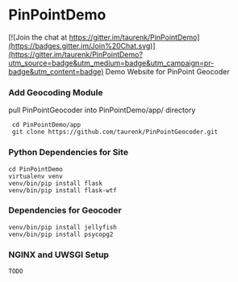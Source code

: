 # PinPointDemo

[![Join the chat at https://gitter.im/taurenk/PinPointDemo](https://badges.gitter.im/Join%20Chat.svg)](https://gitter.im/taurenk/PinPointDemo?utm_source=badge&utm_medium=badge&utm_campaign=pr-badge&utm_content=badge)
Demo Website for PinPoint Geocoder

### Add Geocoding Module
pull PinPointGeocoder into PinPointDemo/app/ directory

     cd PinPointDemo/app
     git clone https://github.com/taurenk/PinPointGeocoder.git

### Python Dependencies for Site

    cd PinPointDemo
    virtualenv venv
    venv/bin/pip install flask
    venv/bin/pip install flask-wtf

### Dependencies for Geocoder

    venv/bin/pip install jellyfish
    venv/bin/pip install psycopg2

### NGINX and UWSGI Setup

    TODO
